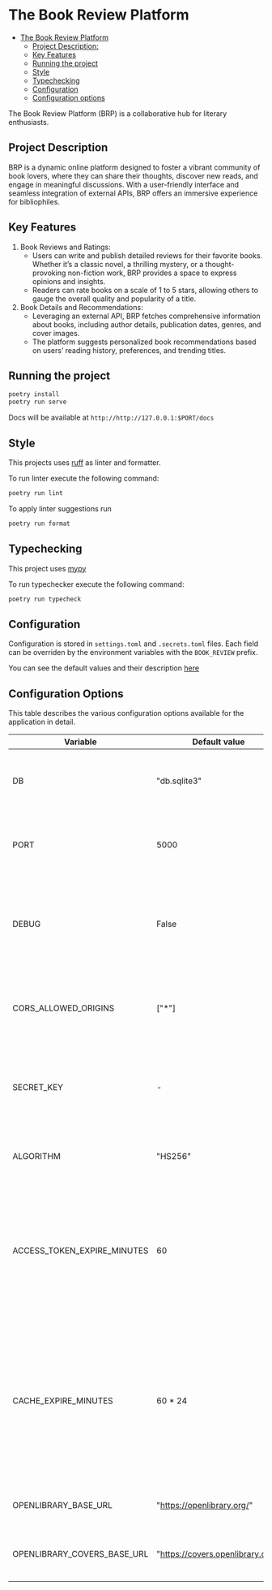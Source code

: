 # The Book Review Platform

<!--toc:start-->

- [The Book Review Platform](#the-book-review-platform)
  - [Project Description:](#project-description)
  - [Key Features](#key-features)
  - [Running the project](#running-the-project)
  - [Style](#style)
  - [Typechecking](#typechecking)
  - [Configuration](#configuration)
  - [Configuration options](#configuration-options)
  <!--toc:end-->

The Book Review Platform (BRP) is a collaborative hub for literary enthusiasts.

## Project Description

BRP is a dynamic online platform designed to foster a vibrant community of book
lovers, where they can share their thoughts, discover new reads, and engage in
meaningful discussions. With a user-friendly interface and seamless integration
of external APIs, BRP offers an immersive experience for bibliophiles.

## Key Features

1. Book Reviews and Ratings:
   - Users can write and publish detailed reviews for their favorite books.
     Whether it’s a classic novel, a thrilling mystery, or a thought-provoking
     non-fiction work, BRP provides a space to express opinions and insights.
   - Readers can rate books on a scale of 1 to 5 stars, allowing others to gauge
     the overall quality and popularity of a title.
2. Book Details and Recommendations:
   - Leveraging an external API, BRP fetches comprehensive information about
     books, including author details, publication dates, genres, and cover
     images.
   - The platform suggests personalized book recommendations based on users’
     reading history, preferences, and trending titles.

## Running the project

```bash
poetry install
poetry run serve
```

Docs will be available at `http://http://127.0.0.1:$PORT/docs`

## Style

This projects uses [ruff] as linter and formatter.

To run linter execute the following command:

```bash
poetry run lint
```

To apply linter suggestions run

```bash
poetry run format
```

## Typechecking

This project uses [mypy]

To run typechecker execute the following command:

```bash
poetry run typecheck
```

[ruff]: https://docs.astral.sh/ruff/
[mypy]: https://mypy-lang.org/

## Configuration

Configuration is stored in `settings.toml` and `.secrets.toml` files. Each field
can be overriden by the environment variables with the `BOOK_REVIEW` prefix.

You can see the default values and their description
[here](./book_review/config.py)

## Configuration Options

This table describes the various configuration options available for the application in detail.

| Variable | Default value | Description
|  --------  |  -------  | -------  |
| DB | "db.sqlite3" | Path to the SQLite database file used for storing book review data.
| PORT | 5000 | Port number on which the HTTP server listens for incoming requests.
| DEBUG | False | Enables debug mode for the application, providing more verbose logging information.
| CORS_ALLOWED_ORIGINS | ["*"] | List of allowed origins for Cross-Origin Resource Sharing (CORS).
| SECRET_KEY | - | Secret key used for signing and verifying JSON Web Tokens (JWT) for authorization.
| ALGORITHM | "HS256" | Algorithm used for signing and verifying JWTs.
| ACCESS_TOKEN_EXPIRE_MINUTES | 60 | Expiration time for JWT access tokens in minutes. After this time, the token will no longer be valid and users will need to re-authenticate.
| CACHE_EXPIRE_MINUTES | 60 * 24 | Time before the Openlibrary client cache expires in minutes. Cached data from Openlibrary will be reused for this duration before fetching fresh information.
| OPENLIBRARY_BASE_URL | "https://openlibrary.org/" | Base URL for the Openlibrary API.
| OPENLIBRARY_COVERS_BASE_URL | "https://covers.openlibrary.org/" | Base URL for fetching book cover images from Openlibrary.
